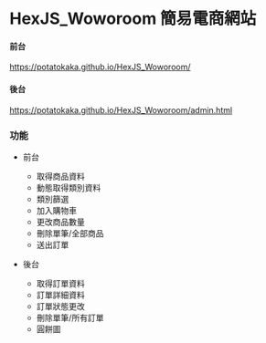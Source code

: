 # HexJS_Woworoom 簡易電商網站

#### 前台

https://potatokaka.github.io/HexJS_Woworoom/

#### 後台

https://potatokaka.github.io/HexJS_Woworoom/admin.html

### 功能

- 前台

  - 取得商品資料
  - 動態取得類別資料
  - 類別篩選
  - 加入購物車
  - 更改商品數量
  - 刪除單筆/全部商品
  - 送出訂單

- 後台
  - 取得訂單資料
  - 訂單詳細資料
  - 訂單狀態更改
  - 刪除單筆/所有訂單
  - 圓餅圖
